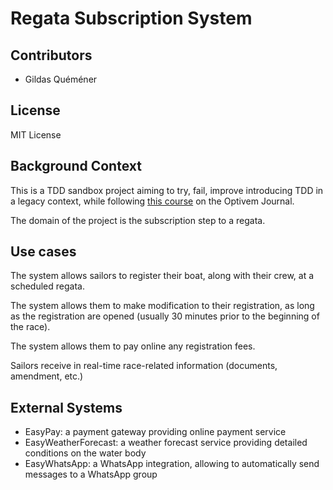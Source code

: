 # Regata Subscription System

## Contributors

- Gildas Quéméner <gildas dot quemener at gmail dot com>

## License

MIT License

## Background Context

This is a TDD sandbox project aiming to try, fail, improve introducing TDD in a legacy context, while following [this course](https://journal.optivem.com/p/tdd-in-legacy-code-outline) on the Optivem Journal.

The domain of the project is the subscription step to a regata.

## Use cases

The system allows sailors to register their boat, along with their crew, at a scheduled regata.

The system allows them to make modification to their registration, as long as the registration are opened (usually 30 minutes prior to the beginning of the race).

The system allows them to pay online any registration fees.

Sailors receive in real-time race-related information (documents, amendment, etc.)

## External Systems

- EasyPay: a payment gateway providing online payment service
- EasyWeatherForecast: a weather forecast service providing detailed conditions on the water body
- EasyWhatsApp: a WhatsApp integration, allowing to automatically send messages to a WhatsApp group
